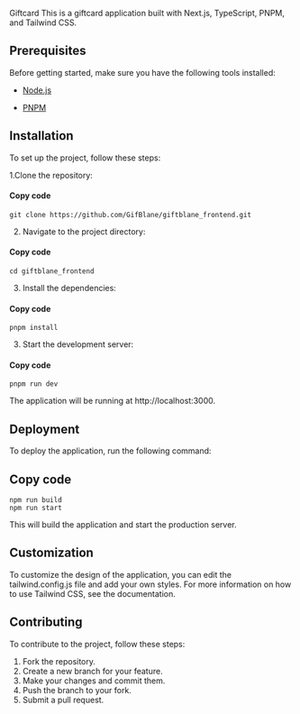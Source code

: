 Giftcard
This is a giftcard application built with Next.js, TypeScript, PNPM, and Tailwind CSS.

## Prerequisites
Before getting started, make sure you have the following tools installed:

* [Node.js](https://nodejs.org/en/)

* [PNPM](https://pnpm.js.org)

## Installation
To set up the project, follow these steps:

1.Clone the repository:
#### Copy code
```
git clone https://github.com/GifBlane/giftblane_frontend.git
```
2. Navigate to the project directory:

#### Copy code
```
cd giftblane_frontend
```
3. Install the dependencies:
#### Copy code

```
pnpm install
```
3. Start the development server:
#### Copy code
```
pnpm run dev
```
The application will be running at http://localhost:3000.

## Deployment
To deploy the application, run the following command:

## Copy code
```
npm run build
npm run start
```
This will build the application and start the production server.

## Customization
To customize the design of the application, you can edit the tailwind.config.js file and add your own styles. For more information on how to use Tailwind CSS, see the documentation.

## Contributing
To contribute to the project, follow these steps:

1. Fork the repository.
2. Create a new branch for your feature.
3. Make your changes and commit them.
4. Push the branch to your fork.
5. Submit a pull request.
